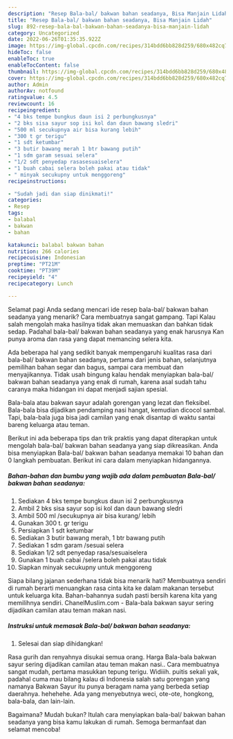 ```yaml
---
description: "Resep Bala-bal/ bakwan bahan seadanya, Bisa Manjain Lidah"
title: "Resep Bala-bal/ bakwan bahan seadanya, Bisa Manjain Lidah"
slug: 892-resep-bala-bal-bakwan-bahan-seadanya-bisa-manjain-lidah
category: Uncategorized
date: 2022-06-26T01:35:35.922Z
image: https://img-global.cpcdn.com/recipes/314bdd6bb828d259/680x482cq70/bala-bal-bakwan-bahan-seadanya-foto-resep-utama.jpg
hideToc: false
enableToc: true
enableTocContent: false
thumbnail: https://img-global.cpcdn.com/recipes/314bdd6bb828d259/680x482cq70/bala-bal-bakwan-bahan-seadanya-foto-resep-utama.jpg
cover: https://img-global.cpcdn.com/recipes/314bdd6bb828d259/680x482cq70/bala-bal-bakwan-bahan-seadanya-foto-resep-utama.jpg
author: Admin
authorAv: notfound
ratingvalue: 4.5
reviewcount: 16
recipeingredient:
- "4 bks tempe bungkus daun isi 2 perbungkusnya"
- "2 bks sisa sayur sop isi kol dan daun bawang sledri"
- "500 ml secukupnya air bisa kurang lebih"
- "300 t gr terigu"
- "1 sdt ketumbar"
- "3 butir bawang merah 1 btr bawang putih"
- "1 sdm garam sesuai selera"
- "1/2 sdt penyedap rasasesuaiselera"
- "1 buah cabai selera boleh pakai atau tidak"
- " minyak secukupny untuk menggoreng"
recipeinstructions:

- "Sudah jadi dan siap dinikmati!"
categories:
- Resep
tags:
- balabal
- bakwan
- bahan

katakunci: balabal bakwan bahan 
nutrition: 266 calories
recipecuisine: Indonesian
preptime: "PT21M"
cooktime: "PT39M"
recipeyield: "4"
recipecategory: Lunch

---
```



Selamat pagi Anda sedang mencari ide resep bala-bal/ bakwan bahan seadanya yang menarik? Cara membuatnya sangat gampang. Tapi Kalau salah mengolah maka hasilnya tidak akan memuaskan dan bahkan tidak sedap. Padahal bala-bal/ bakwan bahan seadanya yang enak harusnya Kan punya aroma dan rasa yang dapat memancing selera kita.


Ada beberapa hal yang sedikit banyak mempengaruhi kualitas rasa dari bala-bal/ bakwan bahan seadanya, pertama dari jenis bahan, selanjutnya pemilihan bahan segar dan bagus, sampai cara membuat dan menyajikannya. Tidak usah bingung kalau hendak menyiapkan bala-bal/ bakwan bahan seadanya yang enak di rumah, karena asal sudah tahu caranya maka hidangan ini dapat menjadi sajian spesial.

Bala-bala atau bakwan sayur adalah gorengan yang lezat dan fleksibel. Bala-bala bisa dijadikan pendamping nasi hangat, kemudian dicocol sambal. Tapi, bala-bala juga bisa jadi camilan yang enak disantap di waktu santai bareng keluarga atau teman.


Berikut ini ada beberapa tips dan trik praktis yang dapat diterapkan untuk mengolah bala-bal/ bakwan bahan seadanya yang siap dikreasikan. Anda bisa menyiapkan Bala-bal/ bakwan bahan seadanya memakai 10 bahan dan 0 langkah pembuatan. Berikut ini cara dalam menyiapkan hidangannya.

<!--inarticleads1-->

##### Bahan-bahan dan bumbu yang wajib ada dalam pembuatan Bala-bal/ bakwan bahan seadanya:

1. Sediakan 4 bks tempe bungkus daun isi 2 perbungkusnya
1. Ambil 2 bks sisa sayur sop isi kol dan daun bawang sledri
1. Ambil 500 ml /secukupnya air bisa kurang/ lebih
1. Gunakan 300 t. gr terigu
1. Persiapkan 1 sdt ketumbar
1. Sediakan 3 butir bawang merah, 1 btr bawang putih
1. Sediakan 1 sdm garam /sesuai selera
1. Sediakan 1/2 sdt penyedap rasa/sesuaiselera
1. Gunakan 1 buah cabai /selera boleh pakai atau tidak
1. Siapkan  minyak secukupny untuk menggoreng


Siapa bilang jajanan sederhana tidak bisa menarik hati? Membuatnya sendiri di rumah berarti menuangkan rasa cinta kita ke dalam makanan tersebut untuk keluarga kita. Bahan-bahannya sudah pasti bersih karena kita yang memilihnya sendiri. ChanelMuslim.com - Bala-bala bakwan sayur sering dijadikan camilan atau teman makan nasi. 

<!--inarticleads2-->

##### Instruksi untuk memasak Bala-bal/ bakwan bahan seadanya:


1. Selesai dan siap dihidangkan!

Rasa gurih dan renyahnya disukai semua orang. Harga Bala-bala bakwan sayur sering dijadikan camilan atau teman makan nasi.. Cara membuatnya sangat mudah, pertama masukkan tepung terigu. Widiiih. puitis sekali yak, padahal cuma mau bilang kalau di Indonesia salah satu gorengan yang namanya Bakwan Sayur itu punya beragam nama yang berbeda setiap daerahnya. hehehehe. Ada yang menyebutnya weci, ote-ote, hongkong, bala-bala, dan lain-lain. 

Bagaimana? Mudah bukan? Itulah cara menyiapkan bala-bal/ bakwan bahan seadanya yang bisa kamu lakukan di rumah. Semoga bermanfaat dan selamat mencoba!

